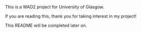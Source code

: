 This is a WAD2 project for University of Glasgow.

If you are reading this, thank you for taking interest in my project!

This README will be completed later on.
